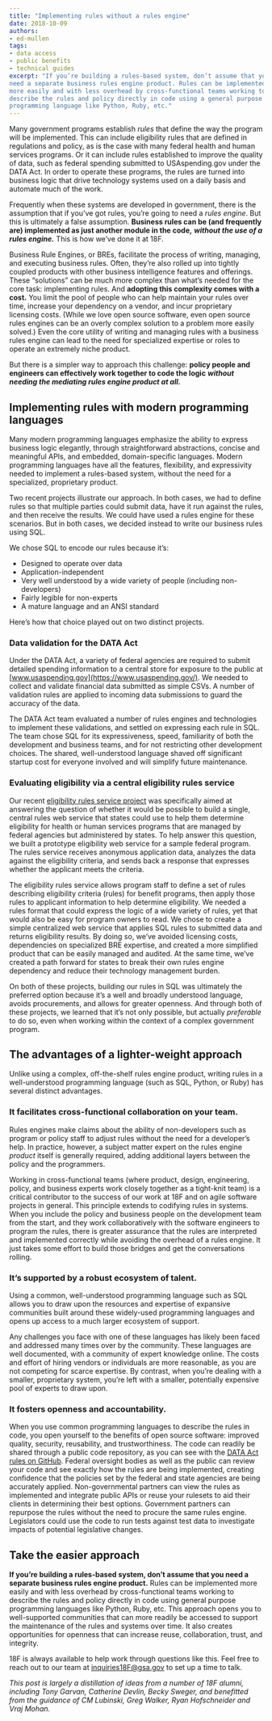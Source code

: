 ```yaml
---
title: "Implementing rules without a rules engine"
date: 2018-10-09
authors:
- ed-mullen
tags:
- data access
- public benefits
- technical guides
excerpt: "If you’re building a rules-based system, don’t assume that you
need a separate business rules engine product. Rules can be implemented
more easily and with less overhead by cross-functional teams working to
describe the rules and policy directly in code using a general purpose
programming language like Python, Ruby, etc."
---
```


Many government programs establish *rules* that define the way the
program will be implemented. This can include eligibility rules that are defined in regulations and policy, as is the case with many federal health and human services programs. Or it can include rules established to improve the quality of data, such as federal spending submitted to USAspending.gov under the DATA Act. In order to operate these programs, the rules are turned into business logic that drive technology systems used on a daily basis and automate much of the work.

Frequently when these systems are developed in government, there is the assumption that if you’ve got rules, you’re going to need a *rules engine*. But this is ultimately a false assumption. **Business rules can be (and frequently are) implemented as just another module in the code,** ***without the use of a rules engine.*** This is how we’ve done it at 18F.

Business Rule Engines, or BREs, facilitate the process of writing,
managing, and executing business rules. Often, they’re also rolled up
into tightly coupled products with other business intelligence features and offerings. These “solutions” can be much more complex than what’s needed for the core task: implementing rules. And **adopting this complexity comes with a cost.** You limit the pool of people who can help maintain your rules over time, increase your dependency on a vendor, and incur proprietary licensing costs. (While we love open source software, even open source rules engines can be an overly complex solution to a problem more easily solved.) Even the core utility of writing and managing rules with a business rules engine can lead to the need for specialized expertise or roles to operate an extremely niche product.

But there is a simpler way to approach this challenge: **policy
people and engineers can effectively work together to code the logic** ***without needing the mediating rules engine product at all.***

## Implementing rules with modern programming languages

Many modern programming languages emphasize the ability to express
business logic elegantly, through straightforward abstractions, concise
and meaningful APIs, and embedded, domain-specific languages. Modern
programming languages have all the features, flexibility, and
expressivity needed to implement a rules-based system, without the need for a specialized, proprietary product.

Two recent projects illustrate our approach. In both cases, we had to
define rules so that multiple parties could submit data, have it run
against the rules, and then receive the results. We could have used a
rules engine for these scenarios. But in both cases, we decided instead to write our business rules using SQL.

We chose SQL to encode our rules because it’s:

-   Designed to operate over data
-   Application-independent
-   Very well understood by a wide variety of people (including
    non-developers)
-   Fairly legible for non-experts
-   A mature language and an ANSI standard

Here’s how that choice played out on two distinct projects.

### Data validation for the DATA Act

Under the DATA Act, a variety of federal agencies are required to submit
detailed spending information to a central store for exposure to the
public at [www.usaspending.gov](https://www.usaspending.gov/). We
needed to collect and validate financial data submitted as simple CSVs. A number of validation rules are applied to incoming data submissions to guard the accuracy of the data.

The DATA Act team evaluated a number of rules engines and technologies to implement these validations, and settled on expressing each rule in SQL. The team chose SQL for its expressiveness, speed, familiarity of both the development and business teams, and for not restricting other development choices. The shared, well-understood language shaved off significant startup cost for everyone involved and will simplify future maintenance.

### Evaluating eligibility via a central eligibility rules service

Our recent [eligibility rules service
project](https://github.com/18F/eligibility-rules-service) was specifically aimed at answering the question of whether it would be
possible to build a single, central rules web service that states could use to help them determine eligibility for health or human services programs that are managed by federal agencies but administered by states. To help answer this question, we built a prototype eligibility web service for a sample federal program. The rules service receives anonymous application data, analyzes the data against the eligibility criteria, and sends back a response that expresses whether the applicant meets the criteria.

The eligibility rules service allows program staff to define a set of
rules describing eligibility criteria (rules) for benefit programs, then apply those rules to applicant information to help determine
eligibility. We needed a rules format that could express the logic of a wide variety of rules, yet that would also be easy for program owners to read. We chose to create a simple centralized web service that applies SQL rules to submitted data and returns eligibility results. By doing so, we’ve avoided licensing costs, dependencies on specialized BRE expertise, and created a more simplified product that can be easily managed and audited. At the same time, we’ve created a path forward for states to break their own rules engine dependency and reduce their technology management burden.

On both of these projects, building our rules in SQL was ultimately the preferred option because it’s a well and broadly understood language, avoids procurements, and allows for greater openness. And through both of these projects, we learned that it’s not only possible, but actually *preferable* to do so, even when working within the context of a complex government program.

## The advantages of a lighter-weight approach

Unlike using a complex, off-the-shelf rules engine product, writing
rules in a well-understood programming language (such as SQL, Python, or Ruby) has several distinct advantages.

### It facilitates cross-functional collaboration on your team.

Rules engines make claims about the ability of non-developers such as
program or policy staff to adjust rules without the need for a
developer’s help. In practice, however, a subject matter expert on the rules engine *product* itself is generally required, adding additional layers between the policy and the programmers.

Working in cross-functional teams (where product, design, engineering, policy, and business experts work closely together as a tight-knit team) is a critical contributor to the success of our work at 18F and on agile software projects in general. This principle extends to codifying rules in systems. When you include the policy and business people on the development team from the start, and they work collaboratively with the
software engineers to program the rules, there is greater assurance that the rules are interpreted and implemented correctly while avoiding the overhead of a rules engine. It just takes some effort to build those bridges and get the conversations rolling.

### It’s supported by a robust ecosystem of talent.

Using a common, well-understood programming language such as SQL allows you to draw upon the resources and expertise of expansive communities built around these widely-used programming languages and opens up access to a much larger ecosystem of support.

Any challenges you face with one of these languages has likely been
faced and addressed many times over by the community. These languages
are well documented, with a community of expert knowledge online. The
costs and effort of hiring vendors or individuals are more reasonable, as you are not competing for scarce expertise. By contrast, when you’re dealing with a smaller, proprietary system, you’re left with a smaller, potentially expensive pool of experts to draw upon.

### It fosters openness and accountability.

When you use common programming languages to describe the rules in code, you open yourself to the benefits of open source software: improved quality, security, reusability, and trustworthiness. The code can readily be shared through a public code repository, as you can see with the [DATA Act rules on GitHub](https://github.com/fedspendingtransparency/data-act-broker-backend/tree/master/dataactvalidator/config/sqlrules).
Federal oversight bodies as well as the public can review your code and see exactly how the rules are being implemented, creating confidence that the policies set by the federal and state agencies are being accurately applied. Non-governmental partners can view the rules as implemented and integrate public APIs or reuse your rulesets to aid their clients in determining their best options. Government partners can repurpose the rules without the need to procure the same rules engine. Legislators could use the code to run tests against test data to investigate impacts of potential legislative changes.  

## Take the easier approach

**If you’re building a rules-based system, don’t assume that you need a separate business rules engine product.** Rules can be implemented more easily and with less overhead by cross-functional teams working to describe the rules and policy directly in code using general purpose programming languages like Python, Ruby, etc. This approach opens you to well-supported communities that can more readily be accessed to support the maintenance of the rules and systems over time. It also creates opportunities for openness that can increase reuse, collaboration, trust, and integrity.

18F is always available to help work through questions like this. Feel free to reach out to our team at [inquiries18F@gsa.gov](mailto:inquiries18F@gsa.gov?subject=Inquiry%20related%20to%20the%20Implementing%20Rules%20Without%20A%20Rules%20Engine%20blog%20post&cc=eligibility.rules.service@gsa.gov) to set up a time
to talk.

*This post is largely a distillation of ideas from a number of 18F alumni, including Tony Garvan, Catherine Devlin, Becky Sweger, and benefitted from the guidance of CM Lubinski, Greg Walker, Ryan Hofschneider and Vraj Mohan.*
